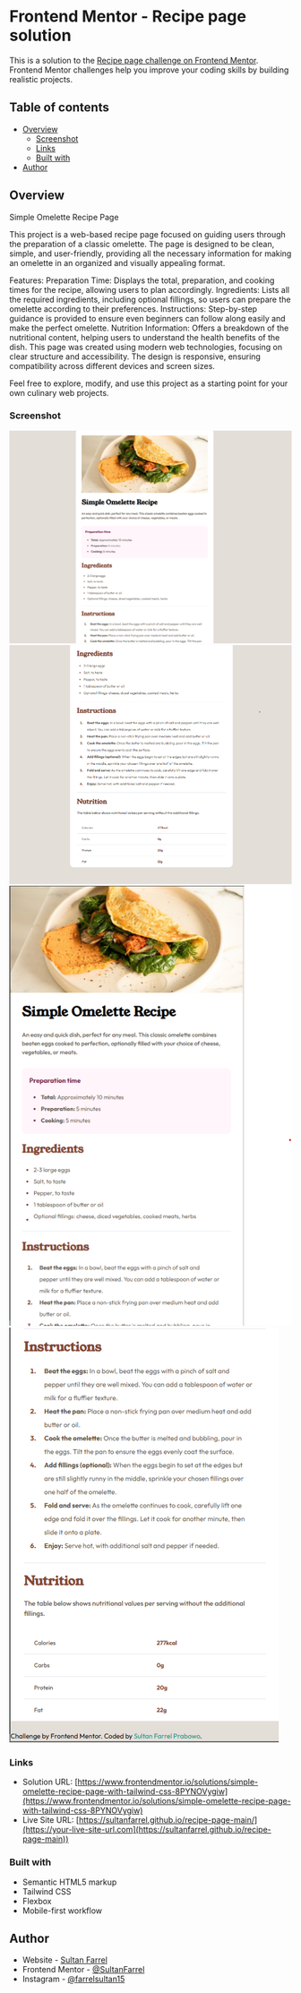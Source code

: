 # Frontend Mentor - Recipe page solution

This is a solution to the [Recipe page challenge on Frontend Mentor](https://www.frontendmentor.io/challenges/recipe-page-KiTsR8QQKm). Frontend Mentor challenges help you improve your coding skills by building realistic projects. 

## Table of contents

- [Overview](#overview)
  - [Screenshot](#screenshot)
  - [Links](#links)
  - [Built with](#built-with)
- [Author](#author)

## Overview
Simple Omelette Recipe Page

This project is a web-based recipe page focused on guiding users through the preparation of a classic omelette. The page is designed to be clean, simple, and user-friendly, providing all the necessary information for making an omelette in an organized and visually appealing format.

Features:
Preparation Time: Displays the total, preparation, and cooking times for the recipe, allowing users to plan accordingly.
Ingredients: Lists all the required ingredients, including optional fillings, so users can prepare the omelette according to their preferences.
Instructions: Step-by-step guidance is provided to ensure even beginners can follow along easily and make the perfect omelette.
Nutrition Information: Offers a breakdown of the nutritional content, helping users to understand the health benefits of the dish.
This page was created using modern web technologies, focusing on clear structure and accessibility. The design is responsive, ensuring compatibility across different devices and screen sizes.

Feel free to explore, modify, and use this project as a starting point for your own culinary web projects.
### Screenshot

![Desktop View 1](assets/images/desktopview-1.png)
![Desktop View 2](assets/images/desktopview-2.png)
![Mobile View 1](assets/images/mobileview-1.png)
![Mobile View 2](assets/images/mobileview-2.png)

### Links

- Solution URL: [https://www.frontendmentor.io/solutions/simple-omelette-recipe-page-with-tailwind-css-8PYNOVygiw](https://www.frontendmentor.io/solutions/simple-omelette-recipe-page-with-tailwind-css-8PYNOVygiw)
- Live Site URL: [https://sultanfarrel.github.io/recipe-page-main/](https://your-live-site-url.com](https://sultanfarrel.github.io/recipe-page-main))

### Built with

- Semantic HTML5 markup
- Tailwind CSS
- Flexbox
- Mobile-first workflow

## Author

- Website - [Sultan Farrel](https://www.sultanf.my.id)
- Frontend Mentor - [@SultanFarrel](https://www.frontendmentor.io/profile/SultanFarrel)
- Instagram - [@farrelsultan15](https://www.instagram.com/farrelsultan15)
